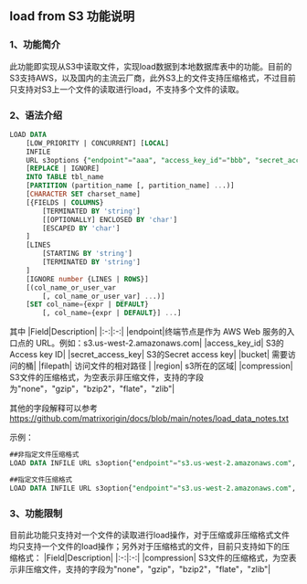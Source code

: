 ## load from S3 功能说明
### 1、功能简介
 此功能即实现从S3中读取文件，实现load数据到本地数据库表中的功能。目前的S3支持AWS，以及国内的主流云厂商，此外S3上的文件支持压缩格式，不过目前只支持对S3上一个文件的读取进行load，不支持多个文件的读取。
 
### 2、语法介绍
```sql
LOAD DATA
    [LOW_PRIORITY | CONCURRENT] [LOCAL]
    INFILE
    URL s3options {"endpoint"="aaa", "access_key_id"="bbb", "secret_access_key"="ccc", "bucket"="ddd", "filepath"="eee", "region"="fff", "compression"= "gzip"}
    [REPLACE | IGNORE]
    INTO TABLE tbl_name
    [PARTITION (partition_name [, partition_name] ...)]
    [CHARACTER SET charset_name]
    [{FIELDS | COLUMNS}
        [TERMINATED BY 'string']
        [[OPTIONALLY] ENCLOSED BY 'char']
        [ESCAPED BY 'char']
    ]
    [LINES
        [STARTING BY 'string']
        [TERMINATED BY 'string']
    ]
    [IGNORE number {LINES | ROWS}]
    [(col_name_or_user_var
        [, col_name_or_user_var] ...)]
    [SET col_name={expr | DEFAULT}
        [, col_name={expr | DEFAULT}] ...]
```
其中
|Field|Description|
|:-:|:-:|
|endpoint|终端节点是作为 AWS Web 服务的入口点的 URL。例如：s3.us-west-2.amazonaws.com|
|access_key_id| S3的Access key ID|
|secret_access_key| S3的Secret access key|
|bucket| 需要访问的桶|
|filepath| 访问文件的相对路径 |
|region| s3所在的区域|
|compression| S3文件的压缩格式，为空表示非压缩文件，支持的字段为"none"，"gzip"，"bzip2"，"flate"，"zlib"|

其他的字段解释可以参考 https://github.com/matrixorigin/docs/blob/main/notes/load_data_notes.txt

示例：
```sql
##非指定文件压缩格式
LOAD DATA INFILE URL s3option{"endpoint"="s3.us-west-2.amazonaws.com", "access_key_id"="ABCD", "secret_access_key"="ABCD", "bucket"="wangjian-test", "filepath"="a.txt", "region"="us-west-2"} INTO TABLE t1 FIELDS TERMINATED BY ',' ENCLOSED BY '\"' LINES TERMINATED BY '\n';

##指定文件压缩格式
LOAD DATA INFILE URL s3option{"endpoint"="s3.us-west-2.amazonaws.com", "access_key_id"="ABCD", "secret_access_key"="ABCD", "bucket"="wangjian-test", "filepath"="a.txt.gz", "region"="us-west-2", "compression"="gzip"} INTO TABLE t1 FIELDS TERMINATED BY ',' ENCLOSED BY '\"' LINES TERMINATED BY '\n';
```

### 3、功能限制
目前此功能只支持对一个文件的读取进行load操作，对于压缩或非压缩格式文件均只支持一个文件的load操作；另外对于压缩格式的文件，目前只支持如下的压缩格式：
|Field|Description|
|:-:|:-:|
|compression| S3文件的压缩格式，为空表示非压缩文件，支持的字段为"none"，"gzip"，"bzip2"，"flate"，"zlib"|

